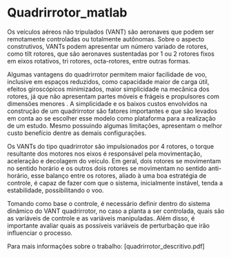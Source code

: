 # Quadrirrotor_matlab
Os veículos aéreos não tripulados (VANT) são aeronaves que podem ser remotamente controladas ou totalmente autônomas. Sobre o aspecto construtivos, VANTs podem apresentar um número variado de rotores, como tilt rotores, que são aeronaves sustentadas por 1 ou 2 rotores fixos em eixos rotativos, tri rotores, octa-rotores, entre outras formas.

Algumas vantagens do quadrirrotor permitem maior facilidade de voo, inclusive em espaços reduzidos, como capacidade maior de carga útil, efeitos giroscópicos minimizados, maior simplicidade na mecânica dos rotores, já que não apresentam partes móveis e frágeis e propulsores com dimensões menores . A simplicidade e os baixos custos envolvidos na construção de um quadrirrotor são fatores importantes e que são levados em conta ao se escolher esse modelo como plataforma para a realização de um estudo. Mesmo possuindo algumas limitações, apresentam o melhor custo benefício dentre as demais configurações.

Os VANTs do tipo quadrirrotor são impulsionados por 4 rotores, o torque resultante dos motores nos eixos é responsável pela movimentação, aceleração e decolagem do veículo. Em geral, dois rotores se movimentam no sentido horário e os outros dois rotores se movimentam no sentido anti-horário, esse balanço entre os  rotores, aliado à uma boa estratégia de controle, é capaz de fazer com que o sistema, inicialmente instável, tenda a estabilidade, possibilitando o voo. 

Tomando como base o controle, é necessário definir dentro do sistema dinâmico do VANT quadrirrotor, no caso a planta a ser controlada, quais são as variáveis de controle e as variáveis manipuladas. Além disso, é importante avaliar quais as possíveis variáveis de perturbação que irão influenciar o processo. 

Para mais informações sobre o trabalho: [quadrirrotor_descritivo.pdf] 
